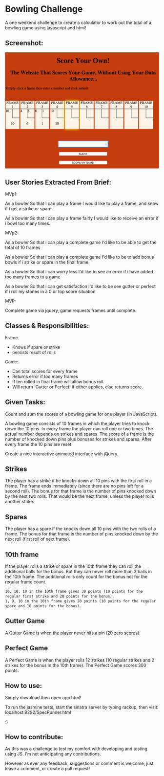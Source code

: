 Bowling Challenge
=================

A one weekend challenge to create a calculator to work out the total of a bowling game using javascript and html!

Screenshot:
-----

![Screenshot](images/ScreenShot.png)


User Stories Extracted From Brief:
-----

MVp1:

As a bowler
So that I can play a frame
I would like to play a frame, and know if i get a strike or spare

As a bowler
So that I can play a frame fairly
I would like to receive an error if i bowl too many times.

MVp2:

As a bowler
So that i can play a complete game
I'd like to be able to get the total of 10 frames

As a bowler
So that i can play a complete game
I'd like to be to add bonus bowls if i strike or spare in the final frame

As a bowler
So that i can worry less
I'd like to see an error if i have added too many frames to a game

As a bowler
So that i can get satisfaction
I'd like to be see gutter or perfect if i roll my stones in a 0 or top score situation


MVP:

Complete game via jquery, game requests frames until complete.


Classes & Responsibilities:
-----

Frame
  - Knows if spare or strike
  - persists result of rolls

Game:
  - Can total scores for every frame
  - Returns error if too many frames
  - If ten rolled in final frame will allow bonus roll.
  - Will return 'Gutter or Perfect' if either applies, else returns score.


Given Tasks:
-----

Count and sum the scores of a bowling game for one player (in JavaScript).

A bowling game consists of 10 frames in which the player tries to knock down the 10 pins. In every frame the player can roll one or two times. The actual number depends on strikes and spares. The score of a frame is the number of knocked down pins plus bonuses for strikes and spares. After every frame the 10 pins are reset.


Create a nice interactive animated interface with jQuery.

## Strikes

The player has a strike if he knocks down all 10 pins with the first roll in a frame. The frame ends immediately (since there are no pins left for a second roll). The bonus for that frame is the number of pins knocked down by the next two rolls. That would be the next frame, unless the player rolls another strike.

## Spares

The player has a spare if the knocks down all 10 pins with the two rolls of a frame. The bonus for that frame is the number of pins knocked down by the next roll (first roll of next frame).

## 10th frame

If the player rolls a strike or spare in the 10th frame they can roll the additional balls for the bonus. But they can never roll more than 3 balls in the 10th frame. The additional rolls only count for the bonus not for the regular frame count.

    10, 10, 10 in the 10th frame gives 30 points (10 points for the regular first strike and 20 points for the bonus).
    1, 9, 10 in the 10th frame gives 20 points (10 points for the regular spare and 10 points for the bonus).

## Gutter Game

A Gutter Game is when the player never hits a pin (20 zero scores).

## Perfect Game

A Perfect Game is when the player rolls 12 strikes (10 regular strikes and 2 strikes for the bonus in the 10th frame). The Perfect Game scores 300 points.

How to use:
-----

Simply download then open app.html!

To run the jasmine tests, start the sinatra server by typing rackup, then visit: localhost:9292/SpecRunner.html

:)

How to contribute:
-----

As this was a challenge to test my comfort with developing and testing using JS. I'm not anticipating any contributions.

However as ever any feedback, suggestions or comment is welcome, just leave a comment, or create a pull request!